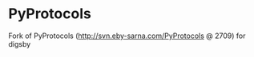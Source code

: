 PyProtocols
===========

Fork of PyProtocols (http://svn.eby-sarna.com/PyProtocols @ 2709) for digsby
